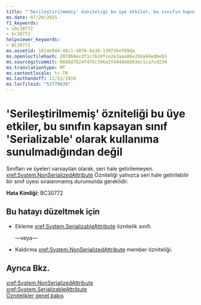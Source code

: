 ```yaml
---
title: "'Serileştirilmemiş' özniteliği bu üye etkiler, bu sınıfın kapsayan sınıf 'Serializable' olarak kullanıma sunulmadığından değil"
ms.date: 07/20/2015
f1_keywords:
- vbc30772
- bc30772
helpviewer_keywords:
- BC30772
ms.assetid: 1014e944-40c1-4078-8a38-139736ef89da
ms.openlocfilehash: 20f8b6ecdf1c7610fce2e3aaa86e29da94edbeb5
ms.sourcegitcommit: 0888d7b24f475c346a3f444de8d83ec1ca7cd234
ms.translationtype: MT
ms.contentlocale: tr-TR
ms.lasthandoff: 12/22/2018
ms.locfileid: "53779639"
---
```

# <a name="nonserialized-attribute-will-not-affect-this-member-because-its-containing-class-is-not-exposed-as-serializable"></a>'Serileştirilmemiş' özniteliği bu üye etkiler, bu sınıfın kapsayan sınıf 'Serializable' olarak kullanıma sunulmadığından değil
Sınıfları ve üyeleri varsayılan olarak, seri hale getirilemeyen. <xref:System.NonSerializedAttribute> Özniteliği yalnızca seri hale getirilebilir bir sınıf üyesi sıralanmamış durumunda gereklidir.  
  
 **Hata Kimliği:** BC30772  
  
## <a name="to-correct-this-error"></a>Bu hatayı düzeltmek için  
  
-   Ekleme <xref:System.SerializableAttribute> öznitelik sınıfı.  
  
     —veya—  
  
-   Kaldırma <xref:System.NonSerializedAttribute> member özniteliği.  
  
## <a name="see-also"></a>Ayrıca Bkz.  
 <xref:System.NonSerializedAttribute>  
 <xref:System.SerializableAttribute>  
 [Öznitelikler genel bakış](~/docs/visual-basic/programming-guide/concepts/attributes/index.md)
